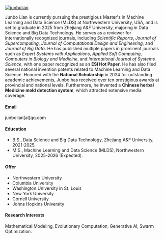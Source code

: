 
[![junbolian](https://img.shields.io/badge/junbolian-github-blue?logo=github)](https://github.com/junbolian)


Junbo Lian is currently pursuing the prestigious Master's in Machine Learning and Data Science (MLDS) at Northwestern University, USA, and is set to graduate in 2025 from Zhejiang A&F University, majoring in Data Science and Big Data Technology. He serves as a reviewer for internationally recognized journals, including *Scientific Reports*, *Journal of Supercomputing*, *Journal of Computational Design and Engineering*, and *Journal of Big Data*. He has published multiple papers in prominent journals such as *Expert Systems with Applications*, *Applied Soft Computing*, *Computers in Biology and Medicine*, and *International Journal of Systems Science*, with one paper recognized as an **ESI Hot Paper**. He has also filed several national invention patents related to Machine Learning and Data Science. Honored with the **National Scholarship** in 2024 for outstanding academic achievements, Junbo has received over ten prestigious awards at provincial and national levels. Furthermore, he invented a **Chinese herbal Medicine mold detection system**, which attracted extensive media coverage.

#### Email
junbolian[at]qq.com

#### Education
- B.S., Data Science and Big Data Technology, Zhejiang A&F University, 2021-2025.
- M.S., Machine Learning and Data Science (MLDS), Northwestern University, 2025-2026 (Expected).

#### Offer
- Northwestern University
- Columbia University
- Washington University in St. Louis
- New York University
- Cornell University
- Johns Hopkins University

#### Research Interests
Mathematical Modeling, Evolutionary Computation, Generative AI, Swarm Optimization.

